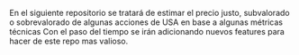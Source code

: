 En el siguiente repositorio se tratará de estimar el precio justo, subvalorado o sobrevalorado de algunas acciones de USA en base a algunas métricas técnicas
Con el paso del tiempo se irán adicionando nuevos features para hacer de este repo mas valioso.
